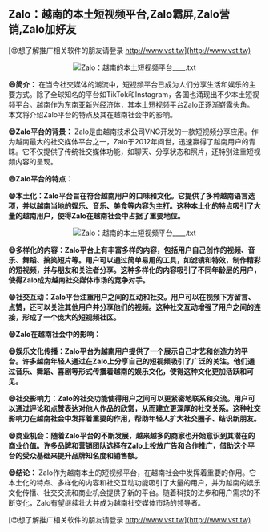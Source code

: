 ## **Zalo：越南的本土短视频平台,Zalo霸屏,Zalo营销,Zalo加好友**

[😍想了解推广相关软件的朋友请登录 http://www.vst.tw](http://www.vst.tw)

 <center><img src="https://vst.tw/MP4/tuiguang/png/2.png" alt="Zalo：越南的本土短视频平台____.txt"></center>

**😄简介：**
在当今社交媒体的潮流中，短视频平台已成为人们分享生活和娱乐的主要方式。除了全球知名的平台如TikTok和Instagram，各国也涌现出不少本土短视频平台。越南作为东南亚新兴经济体，其本土短视频平台Zalo正逐渐崭露头角。本文将介绍Zalo平台的特点及其在越南社会中的影响。

**😄Zalo平台的背景：**
Zalo是由越南技术公司VNG开发的一款短视频分享应用。作为越南最大的社交媒体平台之一，Zalo于2012年问世，迅速赢得了越南用户的青睐。它不仅提供了传统社交媒体功能，如聊天、分享状态和照片，还特别注重短视频内容的呈现。

**😄Zalo平台的特点：**

**😄本土化：Zalo平台旨在符合越南用户的口味和文化。它提供了多种越南语言选项，并以越南当地的娱乐、音乐、美食等内容为主打。这种本土化的特点吸引了大量的越南用户，使得Zalo在越南社会中占据了重要地位。**

 <center><img src="https://vst.tw/MP4/tuiguang/png/5.png" alt="Zalo：越南的本土短视频平台____.txt"></center>

**😄多样化的内容：Zalo平台上有丰富多样的内容，包括用户自己创作的视频、音乐、舞蹈、搞笑短片等。用户可以通过简单易用的工具，如滤镜和特效，制作精彩的短视频，并与朋友和关注者分享。这种多样化的内容吸引了不同年龄层的用户，使得Zalo成为越南社交媒体市场的竞争对手。**

**😄社交互动：Zalo平台注重用户之间的互动和社交。用户可以在视频下方留言、点赞，还可以关注其他用户并分享他们的视频。这种社交互动增强了用户之间的连接，形成了一个庞大的短视频社区。**

**😄Zalo在越南社会中的影响：**

**😄娱乐文化传播：Zalo平台为越南用户提供了一个展示自己才艺和创造力的平台。许多越南年轻人通过在Zalo上分享自己的短视频吸引了广泛的关注。他们通过音乐、舞蹈、喜剧等形式传播着越南的娱乐文化，使得这种文化更加活跃和可见。**

**😄社交影响力：Zalo的社交功能使得用户之间可以更紧密地联系和交流。用户可以通过评论和点赞表达对他人作品的欣赏，从而建立更深厚的社交关系。这种社交影响力在越南社会中发挥着重要的作用，帮助年轻人扩大社交圈子、结识新朋友。**

**😄商业机会：随着Zalo平台的不断发展，越来越多的商家也开始意识到其潜在的商业价值。许多品牌和营销团队选择在Zalo上投放广告和合作推广，借助这个平台的受众基础来提升品牌知名度和销售额。**

**😄结论：**
Zalo作为越南本土的短视频平台，在越南社会中发挥着重要的作用。它本土化的特点、多样化的内容和社交互动功能吸引了大量的用户，并为越南的娱乐文化传播、社交交流和商业机会提供了新的平台。随着科技的进步和用户需求的不断变化，Zalo有望继续壮大并成为越南社交媒体市场的领导者。

[😍想了解推广相关软件的朋友请登录 http://www.vst.tw](http://www.vst.tw)




